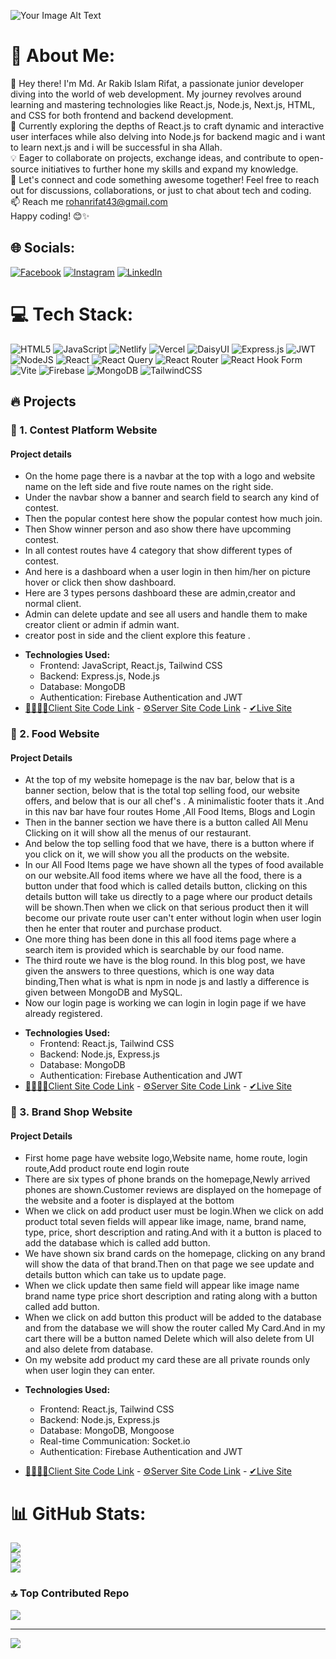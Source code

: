 ![Your Image Alt Text](https://i.ibb.co/Y8KqgzR/image-1200x400-jpg.png)
# 💫 About Me:
👋 Hey there! I'm Md. Ar Rakib Islam Rifat, a passionate junior developer diving into the world of web development. My journey revolves around learning and mastering technologies like React.js, Node.js, Next.js, HTML, and CSS for both frontend and backend development.<br>🚀 Currently exploring the depths of React.js to craft dynamic and interactive user interfaces while also delving into Node.js for backend magic and i want to learn next.js and i will be successful in sha Allah.<br>💡 Eager to collaborate on projects, exchange ideas, and contribute to open-source initiatives to further hone my skills and expand my knowledge.<br>🌟 Let's connect and code something awesome together! Feel free to reach out for discussions, collaborations, or just to chat about tech and coding.<br>📫 Reach me rohanrifat43@gmail.com<br>Happy coding! 😊✨


## 🌐 Socials:
[![Facebook](https://img.shields.io/badge/Facebook-%231877F2.svg?logo=Facebook&logoColor=white)](https://facebook.com/rohan.rifat69) [![Instagram](https://img.shields.io/badge/Instagram-%23E4405F.svg?logo=Instagram&logoColor=white)](https://instagram.com/mdarrakibislamrifat) [![LinkedIn](https://img.shields.io/badge/LinkedIn-%230077B5.svg?logo=linkedin&logoColor=white)](https://linkedin.com/in/rakib-islam-rifatt/) 

# 💻 Tech Stack:
![HTML5](https://img.shields.io/badge/html5-%23E34F26.svg?style=for-the-badge&logo=html5&logoColor=white) ![JavaScript](https://img.shields.io/badge/javascript-%23323330.svg?style=for-the-badge&logo=javascript&logoColor=%23F7DF1E) ![Netlify](https://img.shields.io/badge/netlify-%23000000.svg?style=for-the-badge&logo=netlify&logoColor=#00C7B7) ![Vercel](https://img.shields.io/badge/vercel-%23000000.svg?style=for-the-badge&logo=vercel&logoColor=white) ![DaisyUI](https://img.shields.io/badge/daisyui-5A0EF8?style=for-the-badge&logo=daisyui&logoColor=white) ![Express.js](https://img.shields.io/badge/express.js-%23404d59.svg?style=for-the-badge&logo=express&logoColor=%2361DAFB) ![JWT](https://img.shields.io/badge/JWT-black?style=for-the-badge&logo=JSON%20web%20tokens) ![NodeJS](https://img.shields.io/badge/node.js-6DA55F?style=for-the-badge&logo=node.js&logoColor=white) ![React](https://img.shields.io/badge/react-%2320232a.svg?style=for-the-badge&logo=react&logoColor=%2361DAFB) ![React Query](https://img.shields.io/badge/-React%20Query-FF4154?style=for-the-badge&logo=react%20query&logoColor=white) ![React Router](https://img.shields.io/badge/React_Router-CA4245?style=for-the-badge&logo=react-router&logoColor=white) ![React Hook Form](https://img.shields.io/badge/React%20Hook%20Form-%23EC5990.svg?style=for-the-badge&logo=reacthookform&logoColor=white) ![Vite](https://img.shields.io/badge/vite-%23646CFF.svg?style=for-the-badge&logo=vite&logoColor=white) ![Firebase](https://img.shields.io/badge/Firebase-039BE5?style=for-the-badge&logo=Firebase&logoColor=white) ![MongoDB](https://img.shields.io/badge/MongoDB-%234ea94b.svg?style=for-the-badge&logo=mongodb&logoColor=white) ![TailwindCSS](https://img.shields.io/badge/tailwindcss-%2338B2AC.svg?style=for-the-badge&logo=tailwind-css&logoColor=white)

## 🔥 Projects

### 💪 1. Contest Platform Website
#### Project details
* On the home page there is a navbar at the top with a logo and website name on the left side and five route names on the right side.
* Under the navbar show a banner and search field to search any kind of contest.
* Then the popular contest here show the popular contest how much join.
* Then Show winner person and aso show there have upcomming contest.
* In all contest routes have 4 category that show different types of contest.
* And here is a dashboard when a user login in then him/her on picture hover or click then show dashboard.
* Here are 3 types persons dashboard these are admin,creator and normal client.
* Admin can delete update and see all users and handle them to make creator client or admin if admin want.
* creator post in side and  the client explore this feature .
  
- **Technologies Used:**
  - Frontend: JavaScript, React.js, Tailwind CSS
  - Backend: Express.js, Node.js
  - Database: MongoDB
  - Authentication: Firebase Authentication and JWT
- [👩‍👩‍👧‍👧Client Site Code Link](https://github.com/mdarrakibislamrifat/Contest-Platform-Client) - [⚙Server Site Code Link](https://github.com/mdarrakibislamrifat/Contest-Platform-Server) - [✔Live Site](https://classy-pancake.surge.sh/)

### 🍕 2. Food Website
#### Project Details
* At the top of my website homepage is the nav bar, below that is a banner section, below that is the total top selling food, our website offers, and below that is our all chef's . A minimalistic  footer thats it .And in this nav bar have four routes Home ,All Food Items, Blogs and Login
* Then in the banner section we have there is a button called All Menu Clicking on it will show all the menus of our restaurant.
* And below the top selling food that we have, there is a button where if you click on it, we will show you all the products on the website.
* In our All Food Items page we have shown all the types of food available on our website.All food items where we have all the food, there is a button under that food which is called details button, clicking on this details button will take us directly to a page where our product details will be shown.Then when we click on that serious product then it will become our private route user can't enter without login when user login then he enter that router and purchase product.
* One more thing has been done in this all food items page where a search item is provided which is searchable by our food name.
* The third route we have is the blog round. In this blog post, we have given the answers to three questions, which is one way data binding,Then what is what is npm in node js and lastly a difference is given between MongoDB and MySQL.
* Now our login page is working we can login in login page if we have already registered.
  
- **Technologies Used:**
  - Frontend: React.js, Tailwind CSS
  - Backend: Node.js, Express.js
  - Database: MongoDB
  - Authentication: Firebase Authentication and JWT
- [👩‍👩‍👧‍👧Client Site Code Link](https://github.com/mdarrakibislamrifat/Food-11-client) - [⚙Server Site Code Link](https://github.com/mdarrakibislamrifat/Food-11-Server) - [✔Live Site](https://abashed-hydrant.surge.sh/)

### 📱 3. Brand Shop Website
#### Project Details
* First home page have website logo,Website name, home route, login route,Add product route end login route
* There are six types of phone brands on the homepage,Newly arrived phones are shown.Customer reviews are displayed on the homepage of the website and a footer is displayed at the bottom
* When we click on add product user must be login.When we click on add product total seven fields will appear like image, name, brand name, type, price, short description and rating.And with it a button is placed to add the database which is called add button.
* We have shown six brand cards on the homepage, clicking on any brand will show the data of that brand.Then on that page we see update and details button which can take us to update page.
* When we click update then same  field will appear like image name brand name type price short description and rating along with a button called add button.
* When we click on add button this product will be added to the database and from the database we will show the router called My Card.And in my cart there will be a button named Delete which will also delete from UI and also delete from database.
* On my website add product my card these are all private rounds only when user login they can enter.
  
- **Technologies Used:**
  - Frontend: React.js, Tailwind CSS
  - Backend: Node.js, Express.js
  - Database: MongoDB, Mongoose
  - Real-time Communication: Socket.io
  - Authentication: Firebase Authentication and JWT

- [👩‍👩‍👧‍👧Client Site Code Link](https://github.com/mdarrakibislamrifat/Brand-Shop-Client) - [⚙Server Site Code Link](https://github.com/mdarrakibislamrifat/Brand-Shop-Server) - [✔Live Site](https://brand-shop-bd.surge.sh/)


# 📊 GitHub Stats:
![](https://github-readme-stats.vercel.app/api?username=mdarrakibislamrifat&theme=dracula&hide_border=false&include_all_commits=true&count_private=true)<br/>
![](https://github-readme-streak-stats.herokuapp.com/?user=mdarrakibislamrifat&theme=dracula&hide_border=false)<br/>
![](https://github-readme-stats.vercel.app/api/top-langs/?username=mdarrakibislamrifat&theme=dracula&hide_border=false&include_all_commits=true&count_private=true&layout=compact)

### 🔝 Top Contributed Repo
![](https://github-contributor-stats.vercel.app/api?username=mdarrakibislamrifat&limit=5&theme=radical&combine_all_yearly_contributions=true)

---
[![](https://visitcount.itsvg.in/api?id=mdarrakibislamrifat&icon=0&color=10)](https://visitcount.itsvg.in)
